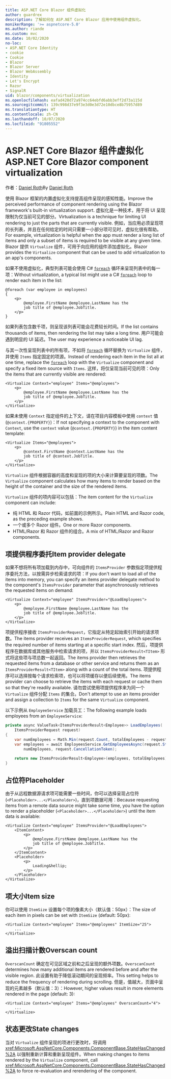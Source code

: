 ```yaml
---
title: ASP.NET Core Blazor 组件虚拟化
author: guardrex
description: 了解如何在 ASP.NET Core Blazor 应用中使用组件虚拟化。
monikerRange: '>= aspnetcore-5.0'
ms.author: riande
ms.custom: mvc
ms.date: 10/02/2020
no-loc:
- ASP.NET Core Identity
- cookie
- Cookie
- Blazor
- Blazor Server
- Blazor WebAssembly
- Identity
- Let's Encrypt
- Razor
- SignalR
uid: blazor/components/virtualization
ms.openlocfilehash: eafad420d72a974cc64ebfd6abb3eff2d73a115d
ms.sourcegitcommit: 139c998d37e9f3e3d0e3d72e10dbce8b75957d89
ms.translationtype: HT
ms.contentlocale: zh-CN
ms.lasthandoff: 10/07/2020
ms.locfileid: "91805552"
---
```

# <a name="aspnet-core-no-locblazor-component-virtualization"></a><span data-ttu-id="b21a3-103">ASP.NET Core Blazor 组件虚拟化</span><span class="sxs-lookup"><span data-stu-id="b21a3-103">ASP.NET Core Blazor component virtualization</span></span>

<span data-ttu-id="b21a3-104">作者：[Daniel Roth](https://github.com/danroth27)</span><span class="sxs-lookup"><span data-stu-id="b21a3-104">By [Daniel Roth](https://github.com/danroth27)</span></span>

<span data-ttu-id="b21a3-105">使用 Blazor 框架的内置虚拟化支持提高组件呈现的感知性能。</span><span class="sxs-lookup"><span data-stu-id="b21a3-105">Improve the perceived performance of component rendering using the Blazor framework's built-in virtualization support.</span></span> <span data-ttu-id="b21a3-106">虚拟化是一种技术，用于将 UI 呈现限制为仅当前可见的部分。</span><span class="sxs-lookup"><span data-stu-id="b21a3-106">Virtualization is a technique for limiting UI rendering to just the parts that are currently visible.</span></span> <span data-ttu-id="b21a3-107">例如，当应用必须呈现项的长列表，并且在任何给定的时间只需要一小部分项可见时，虚拟化很有帮助。</span><span class="sxs-lookup"><span data-stu-id="b21a3-107">For example, virtualization is helpful when the app must render a long list of items and only a subset of items is required to be visible at any given time.</span></span> <span data-ttu-id="b21a3-108">Blazor 提供 `Virtualize` 组件，可用于向应用的组件添加虚拟化。</span><span class="sxs-lookup"><span data-stu-id="b21a3-108">Blazor provides the `Virtualize` component that can be used to add virtualization to an app's components.</span></span>

<span data-ttu-id="b21a3-109">如果不使用虚拟化，典型列表可能会使用 C# [`foreach`](/dotnet/csharp/language-reference/keywords/foreach-in) 循环来呈现列表中的每一项：</span><span class="sxs-lookup"><span data-stu-id="b21a3-109">Without virtualization, a typical list might use a C# [`foreach`](/dotnet/csharp/language-reference/keywords/foreach-in) loop to render each item in the list:</span></span>

```razor
@foreach (var employee in employees)
{
    <p>
        @employee.FirstName @employee.LastName has the 
        job title of @employee.JobTitle.
    </p>
}
```

<span data-ttu-id="b21a3-110">如果列表包含数千项，则呈现该列表可能会花费较长时间。</span><span class="sxs-lookup"><span data-stu-id="b21a3-110">If the list contains thousands of items, then rendering the list may take a long time.</span></span> <span data-ttu-id="b21a3-111">用户可能会遇到明显的 UI 延迟。</span><span class="sxs-lookup"><span data-stu-id="b21a3-111">The user may experience a noticeable UI lag.</span></span>

<span data-ttu-id="b21a3-112">与其一次性呈现列表中的所有项，不如将 [`foreach`](/dotnet/csharp/language-reference/keywords/foreach-in) 循环替换为 `Virtualize` 组件，并使用 `Items` 指定固定的项源。</span><span class="sxs-lookup"><span data-stu-id="b21a3-112">Instead of rendering each item in the list all at one time, replace the [`foreach`](/dotnet/csharp/language-reference/keywords/foreach-in) loop with the `Virtualize` component and specify a fixed item source with `Items`.</span></span> <span data-ttu-id="b21a3-113">这样，将仅呈现当前可见的项：</span><span class="sxs-lookup"><span data-stu-id="b21a3-113">Only the items that are currently visible are rendered:</span></span>

```razor
<Virtualize Context="employee" Items="@employees">
    <p>
        @employee.FirstName @employee.LastName has the 
        job title of @employee.JobTitle.
    </p>
</Virtualize>
```

<span data-ttu-id="b21a3-114">如果未使用 `Context` 指定组件的上下文，请在项目内容模板中使用 `context` 值 (`@context.{PROPERTY}`)：</span><span class="sxs-lookup"><span data-stu-id="b21a3-114">If not specifying a context to the component with `Context`, use the `context` value (`@context.{PROPERTY}`) in the item content template:</span></span>

```razor
<Virtualize Items="@employees">
    <p>
        @context.FirstName @context.LastName has the 
        job title of @context.JobTitle.
    </p>
</Virtualize>
```

<span data-ttu-id="b21a3-115">`Virtualize` 组件根据容器的高度和呈现的项的大小来计算要呈现的项数。</span><span class="sxs-lookup"><span data-stu-id="b21a3-115">The `Virtualize` component calculates how many items to render based on the height of the container and the size of the rendered items.</span></span>

<span data-ttu-id="b21a3-116">`Virtualize` 组件的项内容可以包括：</span><span class="sxs-lookup"><span data-stu-id="b21a3-116">The item content for the `Virtualize` component can include:</span></span>

* <span data-ttu-id="b21a3-117">纯 HTML 和 Razor 代码，如前面的示例所示。</span><span class="sxs-lookup"><span data-stu-id="b21a3-117">Plain HTML and Razor code, as the preceding example shows.</span></span>
* <span data-ttu-id="b21a3-118">一个或多个 Razor 组件。</span><span class="sxs-lookup"><span data-stu-id="b21a3-118">One or more Razor components.</span></span>
* <span data-ttu-id="b21a3-119">HTML/Razor 和 Razor 组件的组合。</span><span class="sxs-lookup"><span data-stu-id="b21a3-119">A mix of HTML/Razor and Razor components.</span></span>

## <a name="item-provider-delegate"></a><span data-ttu-id="b21a3-120">项提供程序委托</span><span class="sxs-lookup"><span data-stu-id="b21a3-120">Item provider delegate</span></span>

<span data-ttu-id="b21a3-121">如果不想将所有项加载到内存中，可向组件的 `ItemsProvider` 参数指定项提供程序委托方法，以按需异步检索请求的项：</span><span class="sxs-lookup"><span data-stu-id="b21a3-121">If you don't want to load all of the items into memory, you can specify an items provider delegate method to the component's `ItemsProvider` parameter that asynchronously retrieves the requested items on demand:</span></span>

```razor
<Virtualize Context="employee" ItemsProvider="@LoadEmployees">
    <p>
        @employee.FirstName @employee.LastName has the 
        job title of @employee.JobTitle.
    </p>
</Virtualize>
```

<span data-ttu-id="b21a3-122">项提供程序接收 `ItemsProviderRequest`，它指定从特定起始索引开始的请求项数。</span><span class="sxs-lookup"><span data-stu-id="b21a3-122">The items provider receives an `ItemsProviderRequest`, which specifies the required number of items starting at a specific start index.</span></span> <span data-ttu-id="b21a3-123">然后，项提供程序在数据库或其他服务中检索请求的项，并以 `ItemsProviderResult<TItem>` 形式将这些项与项总数一起返回。</span><span class="sxs-lookup"><span data-stu-id="b21a3-123">The items provider then retrieves the requested items from a database or other service and returns them as an `ItemsProviderResult<TItem>` along with a count of the total items.</span></span> <span data-ttu-id="b21a3-124">项提供程序可以选择按每个请求检索项，也可以将项缓存以便后续使用。</span><span class="sxs-lookup"><span data-stu-id="b21a3-124">The items provider can choose to retrieve the items with each request or cache them so that they're readily available.</span></span> <span data-ttu-id="b21a3-125">请勿尝试使用项提供程序来为同一个 `Virtualize` 组件分配 `Items` 的集合。</span><span class="sxs-lookup"><span data-stu-id="b21a3-125">Don't attempt to use an items provider and assign a collection to `Items` for the same `Virtualize` component.</span></span>

<span data-ttu-id="b21a3-126">以下示例从 `EmployeeService` 加载员工：</span><span class="sxs-lookup"><span data-stu-id="b21a3-126">The following example loads employees from an `EmployeeService`:</span></span>

```csharp
private async ValueTask<ItemsProviderResult<Employee>> LoadEmployees(
    ItemsProviderRequest request)
{
    var numEmployees = Math.Min(request.Count, totalEmployees - request.StartIndex);
    var employees = await EmployeesService.GetEmployeesAsync(request.StartIndex, 
        numEmployees, request.CancellationToken);

    return new ItemsProviderResult<Employee>(employees, totalEmployees);
}
```

## <a name="placeholder"></a><span data-ttu-id="b21a3-127">占位符</span><span class="sxs-lookup"><span data-stu-id="b21a3-127">Placeholder</span></span>

<span data-ttu-id="b21a3-128">由于从远程数据源请求项可能需要一些时间，你可以选择呈现占位符 (`<Placeholder>...</Placeholder>`)，直到项数据可用：</span><span class="sxs-lookup"><span data-stu-id="b21a3-128">Because requesting items from a remote data source might take some time, you have the option to render a placeholder (`<Placeholder>...</Placeholder>`) until the item data is available:</span></span>

```razor
<Virtualize Context="employee" ItemsProvider="@LoadEmployees">
    <ItemContent>
        <p>
            @employee.FirstName @employee.LastName has the 
            job title of @employee.JobTitle.
        </p>
    </ItemContent>
    <Placeholder>
        <p>
            Loading&hellip;
        </p>
    </Placeholder>
</Virtualize>
```

## <a name="item-size"></a><span data-ttu-id="b21a3-129">项大小</span><span class="sxs-lookup"><span data-stu-id="b21a3-129">Item size</span></span>

<span data-ttu-id="b21a3-130">你可以使用 `ItemSize` 设置每个项的像素大小（默认值：50px）：</span><span class="sxs-lookup"><span data-stu-id="b21a3-130">The size of each item in pixels can be set with `ItemSize` (default: 50px):</span></span>

```razor
<Virtualize Context="employee" Items="@employees" ItemSize="25">
    ...
</Virtualize>
```

## <a name="overscan-count"></a><span data-ttu-id="b21a3-131">溢出扫描计数</span><span class="sxs-lookup"><span data-stu-id="b21a3-131">Overscan count</span></span>

<span data-ttu-id="b21a3-132">`OverscanCount` 确定在可见区域之前和之后呈现的额外项数。</span><span class="sxs-lookup"><span data-stu-id="b21a3-132">`OverscanCount` determines how many additional items are rendered before and after the visible region.</span></span> <span data-ttu-id="b21a3-133">此设置有助于降低滚动期间的呈现频率。</span><span class="sxs-lookup"><span data-stu-id="b21a3-133">This setting helps to reduce the frequency of rendering during scrolling.</span></span> <span data-ttu-id="b21a3-134">但是，值越大，页面中呈现的元素越多（默认值：3）：</span><span class="sxs-lookup"><span data-stu-id="b21a3-134">However, higher values result in more elements rendered in the page (default: 3):</span></span>

```razor
<Virtualize Context="employee" Items="@employees" OverscanCount="4">
    ...
</Virtualize>
```

## <a name="state-changes"></a><span data-ttu-id="b21a3-135">状态更改</span><span class="sxs-lookup"><span data-stu-id="b21a3-135">State changes</span></span>

<span data-ttu-id="b21a3-136">当对 `Virtualize` 组件呈现的项进行更改时，将调用 <xref:Microsoft.AspNetCore.Components.ComponentBase.StateHasChanged%2A> 以强制重新计算和重新呈现组件。</span><span class="sxs-lookup"><span data-stu-id="b21a3-136">When making changes to items rendered by the `Virtualize` component, call <xref:Microsoft.AspNetCore.Components.ComponentBase.StateHasChanged%2A> to force re-evaluation and rerendering of the component.</span></span>
